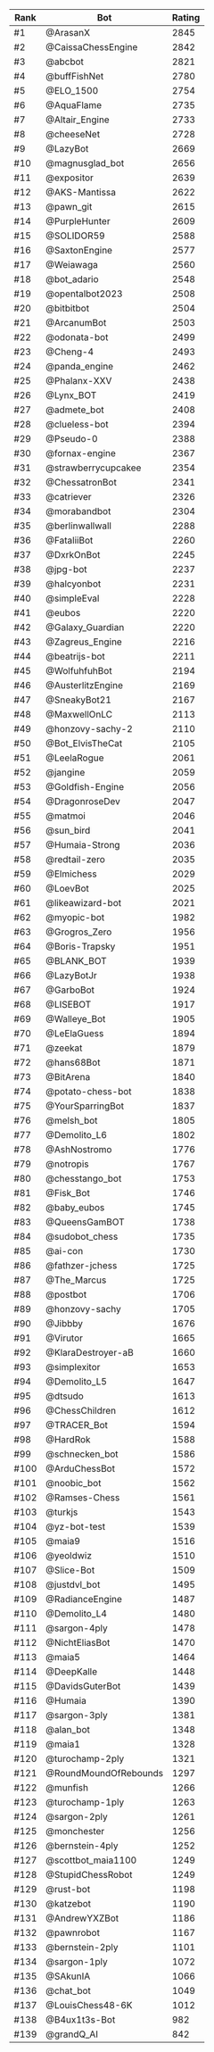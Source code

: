 Rank|Bot|Rating
---|---|---
#1|@ArasanX|2845
#2|@CaissaChessEngine|2842
#3|@abcbot|2821
#4|@buffFishNet|2780
#5|@ELO_1500|2754
#6|@AquaFlame|2735
#7|@Altair_Engine|2733
#8|@cheeseNet|2728
#9|@LazyBot|2669
#10|@magnusglad_bot|2656
#11|@expositor|2639
#12|@AKS-Mantissa|2622
#13|@pawn_git|2615
#14|@PurpleHunter|2609
#15|@SOLIDOR59|2588
#16|@SaxtonEngine|2577
#17|@Weiawaga|2560
#18|@bot_adario|2548
#19|@opentalbot2023|2508
#20|@bitbitbot|2504
#21|@ArcanumBot|2503
#22|@odonata-bot|2499
#23|@Cheng-4|2493
#24|@panda_engine|2462
#25|@Phalanx-XXV|2438
#26|@Lynx_BOT|2419
#27|@admete_bot|2408
#28|@clueless-bot|2394
#29|@Pseudo-0|2388
#30|@fornax-engine|2367
#31|@strawberrycupcakee|2354
#32|@ChessatronBot|2341
#33|@catriever|2326
#34|@morabandbot|2304
#35|@berlinwallwall|2288
#36|@FataliiBot|2260
#37|@DxrkOnBot|2245
#38|@jpg-bot|2237
#39|@halcyonbot|2231
#40|@simpleEval|2228
#41|@eubos|2220
#42|@Galaxy_Guardian|2220
#43|@Zagreus_Engine|2216
#44|@beatrijs-bot|2211
#45|@WolfuhfuhBot|2194
#46|@AusterlitzEngine|2169
#47|@SneakyBot21|2167
#48|@MaxwellOnLC|2113
#49|@honzovy-sachy-2|2110
#50|@Bot_ElvisTheCat|2105
#51|@LeelaRogue|2061
#52|@jangine|2059
#53|@Goldfish-Engine|2056
#54|@DragonroseDev|2047
#55|@matmoi|2046
#56|@sun_bird|2041
#57|@Humaia-Strong|2036
#58|@redtail-zero|2035
#59|@Elmichess|2029
#60|@LoevBot|2025
#61|@likeawizard-bot|2021
#62|@myopic-bot|1982
#63|@Grogros_Zero|1956
#64|@Boris-Trapsky|1951
#65|@BLANK_BOT|1939
#66|@LazyBotJr|1938
#67|@GarboBot|1924
#68|@LISEBOT|1917
#69|@Walleye_Bot|1905
#70|@LeElaGuess|1894
#71|@zeekat|1879
#72|@hans68Bot|1871
#73|@BitArena|1840
#74|@potato-chess-bot|1838
#75|@YourSparringBot|1837
#76|@melsh_bot|1805
#77|@Demolito_L6|1802
#78|@AshNostromo|1776
#79|@notropis|1767
#80|@chesstango_bot|1753
#81|@Fisk_Bot|1746
#82|@baby_eubos|1745
#83|@QueensGamBOT|1738
#84|@sudobot_chess|1735
#85|@ai-con|1730
#86|@fathzer-jchess|1725
#87|@The_Marcus|1725
#88|@postbot|1706
#89|@honzovy-sachy|1705
#90|@Jibbby|1676
#91|@Virutor|1665
#92|@KlaraDestroyer-aB|1660
#93|@simplexitor|1653
#94|@Demolito_L5|1647
#95|@dtsudo|1613
#96|@ChessChildren|1612
#97|@TRACER_Bot|1594
#98|@HardRok|1588
#99|@schnecken_bot|1586
#100|@ArduChessBot|1572
#101|@noobic_bot|1562
#102|@Ramses-Chess|1561
#103|@turkjs|1543
#104|@yz-bot-test|1539
#105|@maia9|1516
#106|@yeoldwiz|1510
#107|@Slice-Bot|1509
#108|@justdvl_bot|1495
#109|@RadianceEngine|1487
#110|@Demolito_L4|1480
#111|@sargon-4ply|1478
#112|@NichtEliasBot|1470
#113|@maia5|1464
#114|@DeepKalle|1448
#115|@DavidsGuterBot|1439
#116|@Humaia|1390
#117|@sargon-3ply|1381
#118|@alan_bot|1348
#119|@maia1|1328
#120|@turochamp-2ply|1321
#121|@RoundMoundOfRebounds|1297
#122|@munfish|1266
#123|@turochamp-1ply|1263
#124|@sargon-2ply|1261
#125|@monchester|1256
#126|@bernstein-4ply|1252
#127|@scottbot_maia1100|1249
#128|@StupidChessRobot|1249
#129|@rust-bot|1198
#130|@katzebot|1190
#131|@AndrewYXZBot|1186
#132|@pawnrobot|1167
#133|@bernstein-2ply|1101
#134|@sargon-1ply|1072
#135|@SAkunIA|1066
#136|@chat_bot|1049
#137|@LouisChess48-6K|1012
#138|@B4ux1t3s-Bot|982
#139|@grandQ_AI|842
